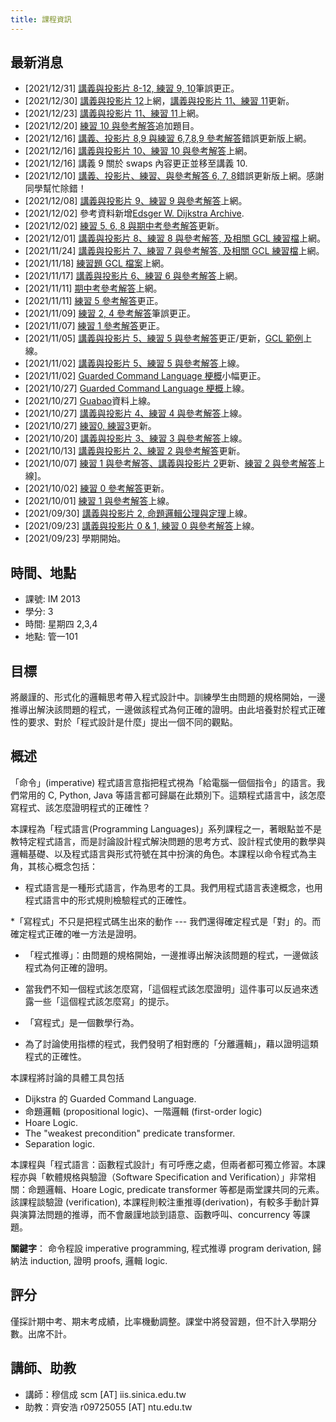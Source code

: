 ```yaml
---
title: 課程資訊
---
```

## 最新消息

  * [2021/12/31] [講義與投影片 8-12, 練習 9, 10](pages/syllabus.html)筆誤更正。
  * [2021/12/30] [講義與投影片 12](pages/syllabus.html)上網，[講義與投影片 11、練習 11](pages/syllabus.html)更新。
  * [2021/12/23] [講義與投影片 11、練習 11](pages/syllabus.html)上網。
  * [2021/12/20] [練習 10 與參考解答](pages/syllabus.html)追加題目。
  * [2021/12/16] [講義、投影片 8,9 與練習 6,7,8,9 參考解答](pages/syllabus.html)錯誤更新版上網。
  * [2021/12/16] [講義與投影片 10、練習 10 與參考解答](pages/syllabus.html)上網。
  * [2021/12/16] 講義 9 關於 swaps 內容更正並移至講義 10.
  * [2021/12/10] [講義、投影片、練習、與參考解答 6, 7, 8](pages/syllabus.html)錯誤更新版上網。感謝同學幫忙除錯！
  * [2021/12/08] [講義與投影片 9、練習 9 與參考解答](pages/syllabus.html)上網。
  * [2021/12/02] 參考資料新增[Edsger W. Dijkstra Archive](pages/refs.html).
  * [2021/12/02] [練習 5, 6, 8 與期中考參考解答](pages/syllabus.html)更新。
  * [2021/12/01] [講義與投影片 8、練習 8 與參考解答, 及相關 GCL 練習檔](pages/syllabus.html)上網。
  * [2021/11/24] [講義與投影片 7、練習 7 與參考解答, 及相關 GCL 練習檔](pages/syllabus.html)上網。
  * [2021/11/18] [練習題 GCL 檔案](pages/syllabus.html)上網。
  * [2021/11/17] [講義與投影片 6、練習 6 與參考解答](pages/syllabus.html)上網。
  * [2021/11/11] [期中考參考解答](pages/syllabus.html)上網。
  * [2021/11/11] [練習 5 參考解答](pages/syllabus.html)更正。
  * [2021/11/09] [練習 2, 4 參考解答](pages/syllabus.html)筆誤更正。
  * [2021/11/07] [練習 1 參考解答](pages/syllabus.html)更正。
  * [2021/11/05] [講義與投影片 5、練習 5 與參考解答](pages/syllabus.html)更正/更新，[GCL 範例](pages/syllabus.html)上線。
  * [2021/11/02] [講義與投影片 5、練習 5 與參考解答](pages/syllabus.html)上線。
  * [2021/11/02] [Guarded Command Language 梗概](pages/syllabus.html)小幅更正。
  * [2021/10/27] [Guarded Command Language 梗概](pages/syllabus.html)上線。
  * [2021/10/27] [Guabao](pages/tools.html)資料上線。
  * [2021/10/27] [講義與投影片 4、練習 4 與參考解答](pages/syllabus.html)上線。
  * [2021/10/27] [練習0, 練習3](pages/syllabus.html)更新。
  * [2021/10/20] [講義與投影片 3、練習 3 與參考解答](pages/syllabus.html)上線。
  * [2021/10/13] [講義與投影片 2、練習 2 與參考解答](pages/syllabus.html)更新。
  * [2021/10/07] [練習 1 與參考解答、講義與投影片 2](pages/syllabus.html)更新、[練習 2 與參考解答](pages/syllabus.html)上線]。
  * [2021/10/02] [練習 0 參考解答](pages/syllabus.html)更新。
  * [2021/10/01] [練習 1 與參考解答](pages/syllabus.html)上線。
  * [2021/09/30] [講義與投影片 2, 命題邏輯公理與定理](pages/syllabus.html)上線。
  * [2021/09/23] [講義與投影片 0 & 1, 練習 0 與參考解答](pages/syllabus.html)上線。
  * [2021/09/23] 學期開始。

## 時間、地點

  * 課號: IM 2013
  * 學分: 3
  * 時間: 星期四 2,3,4
  * 地點: 管一101

## 目標

將嚴謹的、形式化的邏輯思考帶入程式設計中。訓練學生由問題的規格開始，一邊推導出解決該問題的程式，一邊做該程式為何正確的證明。由此培養對於程式正確性的要求、對於「程式設計是什麼」提出一個不同的觀點。

## 概述

「命令」(imperative) 程式語言意指把程式視為「給電腦一個個指令」的語言。我們常用的 C, Python, Java 等語言都可歸屬在此類別下。這類程式語言中，該怎麼寫程式、該怎麼證明程式的正確性？

本課程為「程式語言(Programming Languages)」系列課程之一，著眼點並不是教特定程式語言，而是討論設計程式解決問題的思考方式、設計程式使用的數學與邏輯基礎、以及程式語言與形式符號在其中扮演的角色。本課程以命令程式為主角，其核心概念包括：

 * 程式語言是一種形式語言，作為思考的工具。我們用程式語言表達概念，也用程式語言中的形式規則檢驗程式的正確性。


 *「寫程式」不只是把程式碼生出來的動作 --- 我們還得確定程式是「對」的。而確定程式正確的唯一方法是證明。

 * 「程式推導」：由問題的規格開始，一邊推導出解決該問題的程式，一邊做該程式為何正確的證明。

 * 當我們不知一個程式該怎麼寫，「這個程式該怎麼證明」這件事可以反過來透露一些「這個程式該怎麼寫」的提示。

 * 「寫程式」是一個數學行為。

 * 為了討論使用指標的程式，我們發明了相對應的「分離邏輯」，藉以證明這類程式的正確性。

本課程將討論的具體工具包括

 * Dijkstra 的 Guarded Command Language.
 * 命題邏輯 (propositional logic)、一階邏輯 (first-order logic)
 * Hoare Logic.
 * The "weakest precondition" predicate transformer.
 * Separation logic.

本課程與「程式語言：函數程式設計」有可呼應之處，但兩者都可獨立修習。本課程亦與「軟體規格與驗證（Software Specification and Verification）」非常相關：命題邏輯、Hoare Logic, predicate transformer 等都是兩堂課共同的元素。該課程談驗證 (verification), 本課程則較注重推導(derivation)，有較多手動計算與演算法問題的推導，而不會嚴謹地談到語意、函數呼叫、concurrency 等課題。

**關鍵字**： 命令程設 imperative programming, 程式推導 program derivation, 歸納法 induction, 證明 proofs, 邏輯 logic.

## 評分

僅採計期中考、期末考成績，比率機動調整。課堂中將發習題，但不計入學期分數。出席不計。

## 講師、助教

 * 講師：穆信成 scm [AT] iis.sinica.edu.tw
 * 助教：齊安浩 r09725055 [AT] ntu.edu.tw
